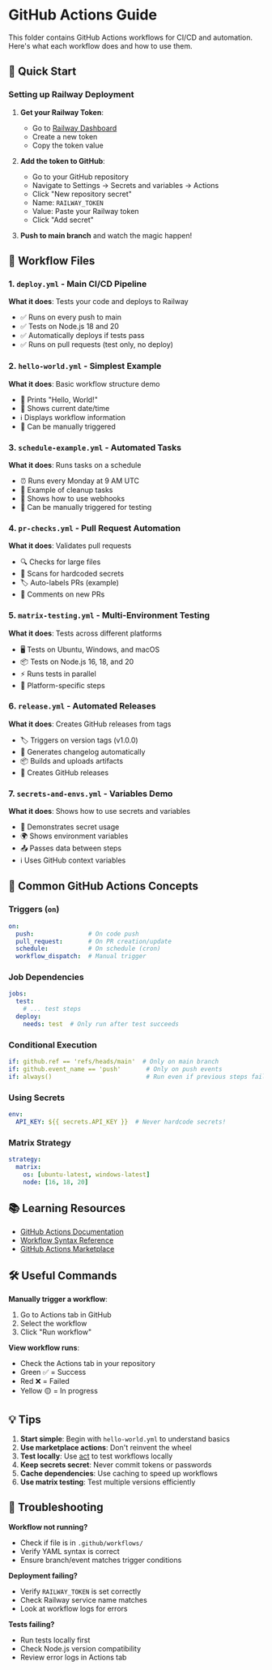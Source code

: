# GitHub Actions Guide

This folder contains GitHub Actions workflows for CI/CD and automation. Here's what each workflow does and how to use them.

## 🚀 Quick Start

### Setting up Railway Deployment

1. **Get your Railway Token**:
   - Go to [Railway Dashboard](https://railway.app/account/tokens)
   - Create a new token
   - Copy the token value

2. **Add the token to GitHub**:
   - Go to your GitHub repository
   - Navigate to Settings → Secrets and variables → Actions
   - Click "New repository secret"
   - Name: `RAILWAY_TOKEN`
   - Value: Paste your Railway token
   - Click "Add secret"

3. **Push to main branch** and watch the magic happen!

## 📁 Workflow Files

### 1. `deploy.yml` - Main CI/CD Pipeline
**What it does**: Tests your code and deploys to Railway
- ✅ Runs on every push to main
- ✅ Tests on Node.js 18 and 20
- ✅ Automatically deploys if tests pass
- ✅ Runs on pull requests (test only, no deploy)

### 2. `hello-world.yml` - Simplest Example
**What it does**: Basic workflow structure demo
- 👋 Prints "Hello, World!"
- 📅 Shows current date/time
- ℹ️ Displays workflow information
- 🎯 Can be manually triggered

### 3. `schedule-example.yml` - Automated Tasks
**What it does**: Runs tasks on a schedule
- ⏰ Runs every Monday at 9 AM UTC
- 🧹 Example of cleanup tasks
- 📢 Shows how to use webhooks
- 🔧 Can be manually triggered for testing

### 4. `pr-checks.yml` - Pull Request Automation
**What it does**: Validates pull requests
- 🔍 Checks for large files
- 🔐 Scans for hardcoded secrets
- 🏷️ Auto-labels PRs (example)
- 💬 Comments on new PRs

### 5. `matrix-testing.yml` - Multi-Environment Testing
**What it does**: Tests across different platforms
- 🖥️ Tests on Ubuntu, Windows, and macOS
- 📦 Tests on Node.js 16, 18, and 20
- ⚡ Runs tests in parallel
- 🎯 Platform-specific steps

### 6. `release.yml` - Automated Releases
**What it does**: Creates GitHub releases from tags
- 🏷️ Triggers on version tags (v1.0.0)
- 📝 Generates changelog automatically
- 📦 Builds and uploads artifacts
- 🚀 Creates GitHub releases

### 7. `secrets-and-envs.yml` - Variables Demo
**What it does**: Shows how to use secrets and variables
- 🔐 Demonstrates secret usage
- 🌍 Shows environment variables
- 📤 Passes data between steps
- ℹ️ Uses GitHub context variables

## 🎯 Common GitHub Actions Concepts

### Triggers (`on`)
```yaml
on:
  push:               # On code push
  pull_request:       # On PR creation/update  
  schedule:           # On schedule (cron)
  workflow_dispatch:  # Manual trigger
```

### Job Dependencies
```yaml
jobs:
  test:
    # ... test steps
  deploy:
    needs: test  # Only run after test succeeds
```

### Conditional Execution
```yaml
if: github.ref == 'refs/heads/main'  # Only on main branch
if: github.event_name == 'push'       # Only on push events
if: always()                          # Run even if previous steps fail
```

### Using Secrets
```yaml
env:
  API_KEY: ${{ secrets.API_KEY }}  # Never hardcode secrets!
```

### Matrix Strategy
```yaml
strategy:
  matrix:
    os: [ubuntu-latest, windows-latest]
    node: [16, 18, 20]
```

## 📚 Learning Resources

- [GitHub Actions Documentation](https://docs.github.com/en/actions)
- [Workflow Syntax Reference](https://docs.github.com/en/actions/using-workflows/workflow-syntax-for-github-actions)
- [GitHub Actions Marketplace](https://github.com/marketplace?type=actions)

## 🛠️ Useful Commands

**Manually trigger a workflow**:
1. Go to Actions tab in GitHub
2. Select the workflow
3. Click "Run workflow"

**View workflow runs**:
- Check the Actions tab in your repository
- Green ✅ = Success
- Red ❌ = Failed
- Yellow 🟡 = In progress

## 💡 Tips

1. **Start simple**: Begin with `hello-world.yml` to understand basics
2. **Use marketplace actions**: Don't reinvent the wheel
3. **Test locally**: Use [act](https://github.com/nektos/act) to test workflows locally
4. **Keep secrets secret**: Never commit tokens or passwords
5. **Cache dependencies**: Use caching to speed up workflows
6. **Use matrix testing**: Test multiple versions efficiently

## 🚨 Troubleshooting

**Workflow not running?**
- Check if file is in `.github/workflows/`
- Verify YAML syntax is correct
- Ensure branch/event matches trigger conditions

**Deployment failing?**
- Verify `RAILWAY_TOKEN` is set correctly
- Check Railway service name matches
- Look at workflow logs for errors

**Tests failing?**
- Run tests locally first
- Check Node.js version compatibility
- Review error logs in Actions tab
